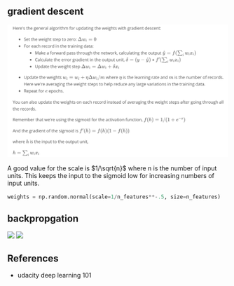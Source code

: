## gradient descent
![](Figs/gradient_pseudo.png)

A good value for the scale is $1/\sqrt{n}$ where n is the number of input units. 
This keeps the input to the sigmoid low for increasing numbers of input units.
```python
weights = np.random.normal(scale=1/n_features**-.5, size=n_features)
```

## backpropgation
![](Figs/backprop1.png=250x)
![](Figs/backprop2.png=250x)


## References
* udacity deep learning 101
